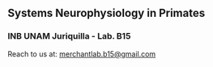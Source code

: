 ## Systems Neurophysiology in Primates 
### INB UNAM Juriquilla - Lab. B15

Reach to us at: merchantlab.b15@gmail.com


